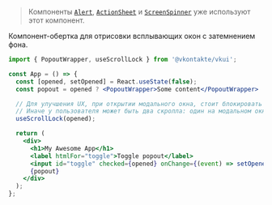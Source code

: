 > Компоненты [`Alert`](#/Alert), [`ActionSheet`](#/ActionSheet)
> и [`ScreenSpinner`](#/ScreenSpinner) уже используют этот компонент.

Компонент-обертка для отрисовки всплывающих окон с затемнением фона.

```jsx static
import { PopoutWrapper, useScrollLock } from '@vkontakte/vkui';

const App = () => {
  const [opened, setOpened] = React.useState(false);
  const popout = opened ? <PopoutWrapper>Some content</PopoutWrapper> : null;

  // Для улучшения UX, при открытии модального окна, стоит блокировать скролл страницы.
  // Иначе у пользователя может быть два скролла: один на модальном окне, второй за ним.
  useScrollLock(opened);

  return (
    <div>
      <h1>My Awesome App</h1>
      <label htmlFor="toggle">Toggle popout</label>
      <input id="toggle" checked={opened} onChange={(event) => setOpened(event.checked)} />
      {popout}
    </div>
  );
};
```
